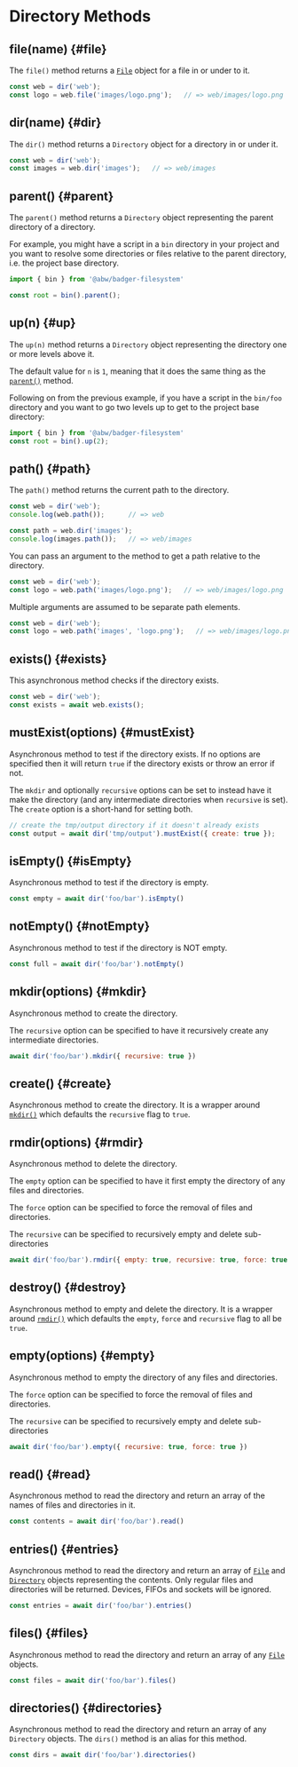 # Directory Methods

## file(name) {#file}

The `file()` method returns a [`File`](files) object for a file in or
under to it.

```js
const web = dir('web');
const logo = web.file('images/logo.png');   // => web/images/logo.png
```

## dir(name) {#dir}

The `dir()` method returns a `Directory` object for a directory in or
under it.

```js
const web = dir('web');
const images = web.dir('images');   // => web/images
```

## parent() {#parent}

The `parent()` method returns a `Directory` object
representing the parent directory of a directory.

For example, you might have a script in a `bin` directory in your project
and you want to resolve some directories or files relative to the parent
directory, i.e. the project base directory.

```js
import { bin } from '@abw/badger-filesystem'

const root = bin().parent();
```

## up(n) {#up}

The `up(n)` method returns a `Directory` object representing the directory
one or more levels above it.

The default value for `n` is `1`, meaning that it does the same thing as
the [`parent()`](#parent) method.

Following on from the previous example, if you have a script in the `bin/foo`
directory and you want to go two levels up to get to the project base directory:

```js
import { bin } from '@abw/badger-filesystem'
const root = bin().up(2);
```

## path() {#path}

The `path()` method returns the current path to the directory.

```js
const web = dir('web');
console.log(web.path());      // => web

const path = web.dir('images');
console.log(images.path());   // => web/images
```

You can pass an argument to the method to get a path relative to the
directory.

```js
const web = dir('web');
const logo = web.path('images/logo.png');   // => web/images/logo.png
```

Multiple arguments are assumed to be separate path elements.

```js
const web = dir('web');
const logo = web.path('images', 'logo.png');   // => web/images/logo.png
```

## exists() {#exists}

This asynchronous method checks if the directory exists.

```js
const web = dir('web');
const exists = await web.exists();
```

## mustExist(options) {#mustExist}

Asynchronous method to test if the directory exists.  If no options are
specified then it will return `true` if the directory exists or throw an
error if not.

The `mkdir` and optionally `recursive` options can be set to instead have
it make the directory (and any intermediate directories when `recursive` is
set).  The `create` option is a short-hand for setting both.

```js
// create the tmp/output directory if it doesn't already exists
const output = await dir('tmp/output').mustExist({ create: true });
```

## isEmpty() {#isEmpty}

Asynchronous method to test if the directory is empty.

```js
const empty = await dir('foo/bar').isEmpty()
```

## notEmpty() {#notEmpty}

Asynchronous method to test if the directory is NOT empty.

```js
const full = await dir('foo/bar').notEmpty()
```

## mkdir(options) {#mkdir}

Asynchronous method to create the directory.

The `recursive` option can be specified to have it recursively create any
intermediate directories.

```js
await dir('foo/bar').mkdir({ recursive: true })
```

## create() {#create}

Asynchronous method to create the directory.  It is a wrapper around
[`mkdir()`](#mkdir) which defaults the `recursive` flag to `true`.

## rmdir(options) {#rmdir}

Asynchronous method to delete the directory.

The `empty` option can be specified to have it first empty the directory of
any files and directories.

The `force` option can be specified to force the removal of files and
directories.

The `recursive` can be specified to recursively empty and delete
sub-directories

```js
await dir('foo/bar').rmdir({ empty: true, recursive: true, force: true })
```

## destroy() {#destroy}

Asynchronous method to empty and delete the directory.  It is a wrapper
around [`rmdir()`](#rmdir) which defaults the `empty`, `force` and
`recursive` flag to all be `true`.

## empty(options) {#empty}

Asynchronous method to empty the directory of any files and directories.

The `force` option can be specified to force the removal of files and
directories.

The `recursive` can be specified to recursively empty and delete
sub-directories

```js
await dir('foo/bar').empty({ recursive: true, force: true })
```

## read() {#read}

Asynchronous method to read the directory and return an array of the names of
files and directories in it.

```js
const contents = await dir('foo/bar').read()
```

## entries() {#entries}

Asynchronous method to read the directory and return an array of
[`File`](files) and [`Directory`](directories) objects representing the
contents.  Only regular files and directories will be returned. Devices,
FIFOs and sockets will be ignored.

```js
const entries = await dir('foo/bar').entries()
```

## files() {#files}

Asynchronous method to read the directory and return an array of any
[`File`](files) objects.

```js
const files = await dir('foo/bar').files()
```

## directories() {#directories}

Asynchronous method to read the directory and return an array of any
`Directory` objects.  The `dirs()` method
is an alias for this method.

```js
const dirs = await dir('foo/bar').directories()
```
